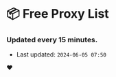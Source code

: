# :package: Free Proxy List
### Updated every 15 minutes.

- Last updated: `2024-06-05 07:50`

:heart:
